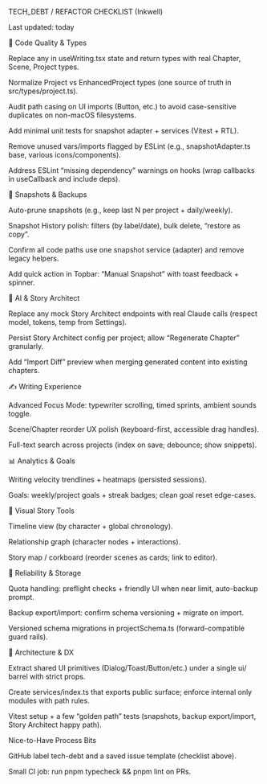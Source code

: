 TECH_DEBT / REFACTOR CHECKLIST (Inkwell)

Last updated: today

🔧 Code Quality & Types

Replace any in useWriting.tsx state and return types with real Chapter, Scene, Project types.

Normalize Project vs EnhancedProject types (one source of truth in src/types/project.ts).

Audit path casing on UI imports (Button, etc.) to avoid case-sensitive duplicates on non-macOS filesystems.

Add minimal unit tests for snapshot adapter + services (Vitest + RTL).

Remove unused vars/imports flagged by ESLint (e.g., snapshotAdapter.ts base, various icons/components).

Address ESLint “missing dependency” warnings on hooks (wrap callbacks in useCallback and include deps).

💾 Snapshots & Backups

Auto-prune snapshots (e.g., keep last N per project + daily/weekly).

Snapshot History polish: filters (by label/date), bulk delete, “restore as copy”.

Confirm all code paths use one snapshot service (adapter) and remove legacy helpers.

Add quick action in Topbar: “Manual Snapshot” with toast feedback + spinner.

🤖 AI & Story Architect

Replace any mock Story Architect endpoints with real Claude calls (respect model, tokens, temp from Settings).

Persist Story Architect config per project; allow “Regenerate Chapter” granularly.

Add “Import Diff” preview when merging generated content into existing chapters.

✍️ Writing Experience

Advanced Focus Mode: typewriter scrolling, timed sprints, ambient sounds toggle.

Scene/Chapter reorder UX polish (keyboard-first, accessible drag handles).

Full-text search across projects (index on save; debounce; show snippets).

📊 Analytics & Goals

Writing velocity trendlines + heatmaps (persisted sessions).

Goals: weekly/project goals + streak badges; clean goal reset edge-cases.

🧭 Visual Story Tools

Timeline view (by character + global chronology).

Relationship graph (character nodes + interactions).

Story map / corkboard (reorder scenes as cards; link to editor).

🔐 Reliability & Storage

Quota handling: preflight checks + friendly UI when near limit, auto-backup prompt.

Backup export/import: confirm schema versioning + migrate on import.

Versioned schema migrations in projectSchema.ts (forward-compatible guard rails).

🧩 Architecture & DX

Extract shared UI primitives (Dialog/Toast/Button/etc.) under a single ui/ barrel with strict props.

Create services/index.ts that exports public surface; enforce internal only modules with path rules.

Vitest setup + a few “golden path” tests (snapshots, backup export/import, Story Architect happy path).

Nice-to-Have Process Bits

GitHub label tech-debt and a saved issue template (checklist above).

Small CI job: run pnpm typecheck && pnpm lint on PRs.
